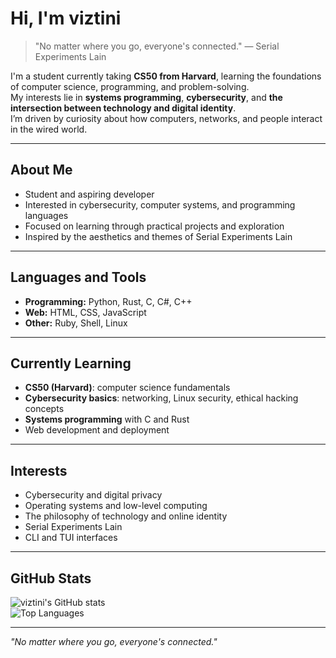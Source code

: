 # Hi, I'm viztini

> "No matter where you go, everyone's connected." — Serial Experiments Lain

I'm a student currently taking **CS50 from Harvard**, learning the foundations of computer science, programming, and problem-solving.  
My interests lie in **systems programming**, **cybersecurity**, and **the intersection between technology and digital identity**.  
I’m driven by curiosity about how computers, networks, and people interact in the wired world.

---

## About Me
- Student and aspiring developer  
- Interested in cybersecurity, computer systems, and programming languages  
- Focused on learning through practical projects and exploration  
- Inspired by the aesthetics and themes of Serial Experiments Lain  

---

## Languages and Tools
- **Programming:** Python, Rust, C, C#, C++  
- **Web:** HTML, CSS, JavaScript  
- **Other:** Ruby, Shell, Linux  

---

## Currently Learning
- **CS50 (Harvard)**: computer science fundamentals  
- **Cybersecurity basics**: networking, Linux security, ethical hacking concepts  
- **Systems programming** with C and Rust  
- Web development and deployment  

---

## Interests
- Cybersecurity and digital privacy  
- Operating systems and low-level computing  
- The philosophy of technology and online identity  
- Serial Experiments Lain
- CLI and TUI interfaces

---

## GitHub Stats
![viztini's GitHub stats](https://github-readme-stats.vercel.app/api?username=viztini&show_icons=true&theme=graywhite)  
![Top Languages](https://github-readme-stats.vercel.app/api/top-langs/?username=viztini&layout=compact&theme=graywhite)

---

_"No matter where you go, everyone's connected."_
